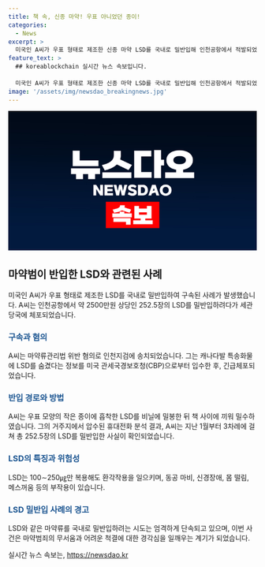 ```yaml
---
title: 책 속, 신종 마약! 우표 아니었던 종이!
categories:
  - News
excerpt: >
  미국인 A씨가 우표 형태로 제조한 신종 마약 LSD를 국내로 밀반입해 인천공항에서 적발되었다. 관세청과 경찰은 A씨의 거주지에서 약 2500만원 상당의 LSD를 발견했으며, A씨는 우표 모양의 작은 종이에 LSD를 흡착하여 밀수해왔다. LSD는 100∼250㎍만 복용해도 강력한 환각작용을 일으키며, 다양한 부작용이 있다. A씨는 마약류관리법 위반으로 구속되었으며, 이는 이목을 끄는 뉴스 요약이다.
feature_text: >
  ## koreablockchain 실시간 뉴스 속보입니다.

  미국인 A씨가 우표 형태로 제조한 신종 마약 LSD를 국내로 밀반입해 인천공항에서 적발되었다. 관세청과 경찰은 A씨의 거주지에서 약 2500만원 상당의 LSD를 발견했으며, A씨는 우표 모양의 작은 종이에 LSD를 흡착하여 밀수해왔다. LSD는 100∼250㎍만 복용해도 강력한 환각작용을 일으키며, 다양한 부작용이 있다. A씨는 마약류관리법 위반으로 구속되었으며, 이는 이목을 끄는 뉴스 요약이다.
image: '/assets/img/newsdao_breakingnews.jpg'
---
```


<p><img src="/assets/img/newsdao_breakingnews.jpg" alt="koreablockchain 속보" /></p>

<h2 data-ke-size="size26">마약범이 반입한 LSD와 관련된 사례</h2>

<p data-ke-size="size16">미국인 A씨가 우표 형태로 제조한 LSD를 국내로 밀반입하여 구속된 사례가 발생했습니다. A씨는 인천공항에서 약 2500만원 상당인 252.5장의 LSD를 밀반입하려다가 세관 당국에 체포되었습니다.</p>

<h3><b><span style="color: #1a5490;">구속과 혐의</span></b></h3>

<p data-ke-size="size16">A씨는 마약류관리법 위반 혐의로 인천지검에 송치되었습니다. 그는 캐나다발 특송화물에 LSD를 숨겼다는 정보를 미국 관세국경보호청(CBP)으로부터 입수한 후, 긴급체포되었습니다.</p>

<h3><b><span style="color: #1a5490;">반입 경로와 방법</span></b></h3>

<p data-ke-size="size16">A씨는 우표 모양의 작은 종이에 흡착한 LSD를 비닐에 밀봉한 뒤 책 사이에 끼워 밀수하였습니다. 그의 거주지에서 압수된 휴대전화 분석 결과, A씨는 지난 1월부터 3차례에 걸쳐 총 252.5장의 LSD를 밀반입한 사실이 확인되었습니다.</p>

<h3><b><span style="color: #1a5490;">LSD의 특징과 위험성</span></b></h3>

<p data-ke-size="size16">LSD는 100∼250㎍만 복용해도 환각작용을 일으키며, 동공 마비, 신경장애, 몸 떨림, 메스꺼움 등의 부작용이 있습니다.</p>

<h3><b><span style="color: #1a5490;">LSD 밀반입 사례의 경고</span></b></h3>

<p data-ke-size="size16">LSD와 같은 마약류를 국내로 밀반입하려는 시도는 엄격하게 단속되고 있으며, 이번 사건은 마약범죄의 무서움과 어려운 척결에 대한 경각심을 일깨우는 계기가 되었습니다.</p>
실시간 뉴스 속보는, <a href="https://newsdao.kr" rel="dofollow">https://newsdao.kr</a>


